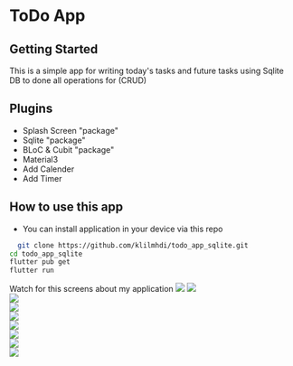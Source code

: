 # ToDo App
## Getting Started
This is a simple app for writing today's tasks and future tasks using Sqlite DB to done all operations for (CRUD)

## Plugins
- Splash Screen "package"
- Sqlite "package"
- BLoC & Cubit "package"
- Material3
- Add Calender
- Add Timer

## How to use this app
- You can install application in your device via this repo
```bash
  git clone https://github.com/klilmhdi/todo_app_sqlite.git
cd todo_app_sqlite
flutter pub get
flutter run
```

Watch for this screens about my application
<img src="screenshots/app_mockup.png">
<img src="screenshots/splash_screen.png">
<br>
<img src="screenshots/tasks_screen.png">
<br>
<img src="screenshots/select_time.png">
<br>
<img src="screenshots/select_date.png">
<br>
<img src="screenshots/task_created.png">
<br>
<img src="screenshots/add_task_screen.png">
<br>
<img src="screenshots/done_task.png">
<br>
<img src="screenshots/archived_task.png">
<br>
